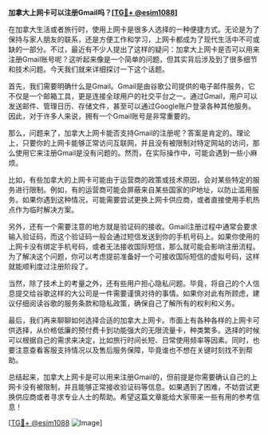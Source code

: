 **加拿大上网卡可以注册Gmail吗？[[TG💪+ @esim1088](https://t.me/s/esim1088)]**

在加拿大生活或者旅行时，使用上网卡是很多人选择的一种便捷方式。无论是为了保持与家人朋友的联系，还是方便工作和学习，上网卡都成为了现代生活中不可或缺的一部分。不过，最近有不少人提出了这样的疑问：加拿大上网卡是否可以用来注册Gmail账号呢？这听起来像是一个简单的问题，但其实背后涉及到了很多细节和技术问题。今天我们就来详细探讨一下这个话题。

首先，我们需要明确什么是Gmail。Gmail是由谷歌公司提供的电子邮件服务，它不仅是一个邮箱工具，更是连接全球用户的社交平台之一。通过Gmail，用户可以发送邮件、管理日历、存储文件，甚至可以通过Google账户登录各种其他服务。因此，对于许多人来说，拥有一个Gmail账号是非常重要的。

那么，问题来了，加拿大上网卡能否支持Gmail的注册呢？答案是肯定的。理论上，只要你的上网卡能够正常访问互联网，并且没有被限制对特定网站的访问，那么使用它来注册Gmail是没有问题的。然而，在实际操作中，可能会遇到一些小麻烦。

比如，有些加拿大的上网卡可能由于运营商的政策或技术原因，会对某些特定的服务进行限制。例如，有的运营商可能会屏蔽来自某些国家的IP地址，以防止滥用服务。如果你遇到这种情况，可能需要尝试更换上网卡供应商，或者直接使用手机热点作为临时解决方案。

另外，还有一个需要注意的地方就是验证码的接收。Gmail注册过程中通常会要求输入验证码，而这个验证码一般会通过短信发送到你的手机号码上。如果你使用的上网卡没有绑定手机号码，或者无法接收国际短信，那么就可能会影响注册流程。为了解决这个问题，你可以考虑提前准备好一个可接收国际短信的虚拟号码，这样就能顺利度过注册阶段了。

当然，除了技术上的考量之外，还有些用户担心隐私问题。毕竟，将自己的个人信息提交给谷歌这样的大公司是一件需要谨慎对待的事情。如果你对此有所顾虑，建议仔细阅读谷歌的服务条款和隐私政策，确保自己了解所有的权利和义务。

最后，我们再来聊聊如何选择合适的加拿大上网卡。市面上有各种各样的上网卡可供选择，从价格低廉的预付费卡到功能强大的无限流量卡，种类繁多。选择的时候可以根据自己的需求来决定，比如旅行时间长短、日常使用频率等因素。同时，也要注意查看客服支持情况以及售后服务保障，毕竟谁也不想在关键时刻找不到帮助。

总结起来，加拿大上网卡是可以用来注册Gmail的，但前提是你需要确认自己的上网卡没有被限制，并且能够正常接收验证码等信息。如果遇到了困难，不妨尝试更换供应商或者寻求专业人士的帮助。希望这篇文章能给大家带来一些有用的参考信息！

[[TG💪+ @esim1088](https://t.me/s/esim1088) ![Image](https://i.postimg.cc/4NQfJmqS/Snipaste-2025-05-13-00-14-12.png)]
